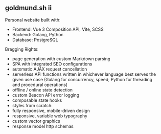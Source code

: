 ## goldmund.sh ii

Personal website built with:

- Frontend: Vue 3 Composition API, Vite, SCSS
- Backend: Golang, Python
- Database: PostgreSQL

Bragging Rights:

- page generation with custom Markdown parsing
- SPA with integrated SEO configurations
- automatic AJAX request cancellation
- serverless API functions written in whichever language best serves the given use case (Golang for concurrency, speed; Python for threading and procedural operations)
- offline / online state detection
- custom Beacon API error logging
- composable state hooks
- styles from scratch
- fully responsive, mobile-driven design
- responsive, variable web typography
- custom vector graphics
- response model http schemas
